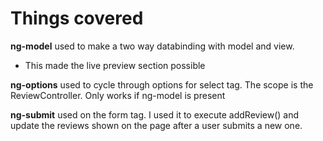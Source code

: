 # Things covered

**ng-model**
used to make a two way databinding with model and view.
  - This made the live preview section possible


**ng-options**
used to cycle through options for select tag. The scope is the ReviewController. Only works if ng-model is present


**ng-submit**
used on the form tag. I used it to execute addReview() and update the reviews shown on the page after a user submits a new one.
